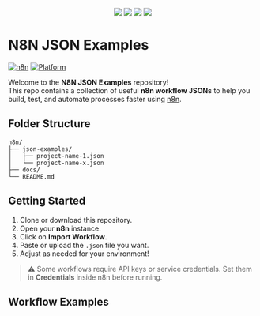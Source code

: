 <div align="center">
  <p>
    <a name="stars"><img src="https://img.shields.io/github/stars/lorenzouriel/coding-n8n?style=for-the-badge"></a>
    <a name="forks"><img src="https://img.shields.io/github/forks/lorenzouriel/coding-n8n?logoColor=green&style=for-the-badge"></a>
    <a name="contributions"><img src="https://img.shields.io/github/contributors/lorenzouriel/coding-n8n?logoColor=green&style=for-the-badge"></a>
    <a name="madeWith"><img src="https://img.shields.io/badge/Made%20with-Markdown-1f425f.svg?style=for-the-badge"></a>
  </p>
</div>

# N8N JSON Examples
[![n8n](https://img.shields.io/badge/built%20for-n8n-4e9e4e?style=flat-square&logo=n8n&logoColor=white)](https://n8n.io)
[![Platform](https://img.shields.io/badge/Platform-Self%20Hosted%20%7C%20Cloud-lightgrey?style=flat-square)](#)

Welcome to the **N8N JSON Examples** repository!  
This repo contains a collection of useful **n8n workflow JSONs** to help you build, test, and automate processes faster using [n8n](https://n8n.io).

## Folder Structure
```text
n8n/
├── json-examples/
│   ├── project-name-1.json
│   └── project-name-x.json
├── docs/
└── README.md
```

## Getting Started
1. Clone or download this repository.
2. Open your **n8n** instance.
3. Click on **Import Workflow**.
4. Paste or upload the `.json` file you want.
5. Adjust as needed for your environment!

> ⚠️ Some workflows require API keys or service credentials. Set them in **Credentials** inside n8n before running.

## Workflow Examples